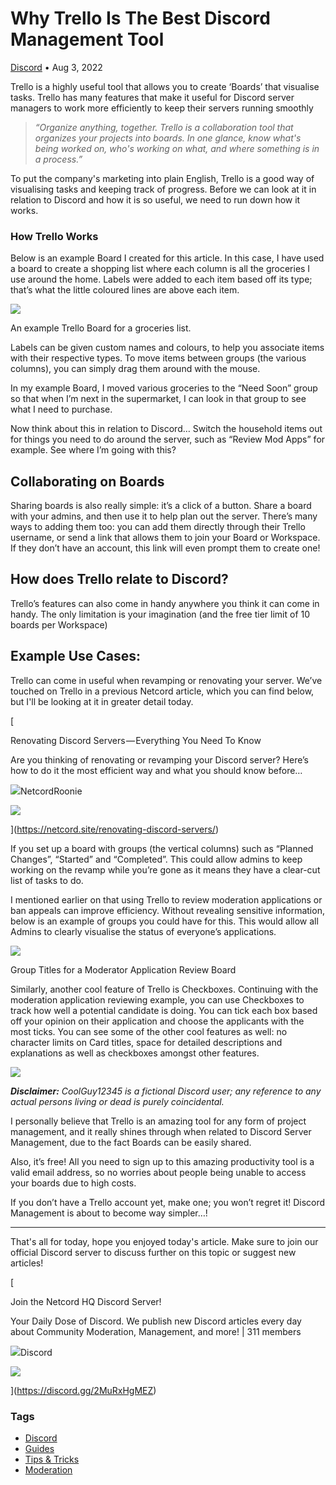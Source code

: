 Why Trello Is The Best Discord Management Tool
==============================================

[Discord](https://netcord.site/tag/discord/) • Aug 3, 2022

[](https://www.facebook.com/sharer/sharer.php?u=https://netcord.site/managing-discord-servers-with-trello/)[](https://twitter.com/intent/tweet?text=Why%20Trello%20Is%20The%20Best%20Discord%20Management%20Tool&url=https://netcord.site/managing-discord-servers-with-trello/)

Trello is a highly useful tool that allows you to create ‘Boards’ that visualise tasks. Trello has many features that make it useful for Discord server managers to work more efficiently to keep their servers running smoothly

> _“Organize anything, together. Trello is a collaboration tool that organizes your projects into boards. In one glance, know what's being worked on, who's working on what, and where something is in a process.”_

To put the company's marketing into plain English, Trello is a good way of visualising tasks and keeping track of progress. Before we can look at it in relation to Discord and how it is so useful, we need to run down how it works.

### How Trello Works

Below is an example Board I created for this article. In this case, I have used a board to create a shopping list where each column is all the groceries I use around the home. Labels were added to each item based off its type; that’s what the little coloured lines are above each item.

![](https://netcord.site/content/images/2022/08/Shopping.png)

An example Trello Board for a groceries list.

Labels can be given custom names and colours, to help you associate items with their respective types. To move items between groups (the various columns), you can simply drag them around with the mouse.

In my example Board, I moved various groceries to the “Need Soon” group so that when I’m next in the supermarket, I can look in that group to see what I need to purchase.

Now think about this in relation to Discord… Switch the household items out for things you need to do around the server, such as “Review Mod Apps” for example. See where I’m going with this?

Collaborating on Boards
-----------------------

Sharing boards is also really simple: it’s a click of a button. Share a board with your admins, and then use it to help plan out the server. There’s many ways to adding them too: you can add them directly through their Trello username, or send a link that allows them to join your Board or Workspace. If they don’t have an account, this link will even prompt them to create one!

How does Trello relate to Discord?
----------------------------------

Trello’s features can also come in handy anywhere you think it can come in handy. The only limitation is your imagination (and the free tier limit of 10 boards per Workspace)

Example Use Cases:
------------------

Trello can come in useful when revamping or renovating your server. We’ve touched on Trello in a previous Netcord article, which you can find below, but I'll be looking at it in greater detail today.

[

Renovating Discord Servers — Everything You Need To Know

Are you thinking of renovating or revamping your Discord server? Here’s how to do it the most efficient way and what you should know before…

![](https://netcord.site/content/images/size/w256h256/2022/07/Netcord-Logo.png)NetcordRoonie

![](https://netcord.site/content/images/2022/07/renovation.png)

](https://netcord.site/renovating-discord-servers/)

If you set up a board with groups (the vertical columns) such as “Planned Changes”, “Started” and “Completed”. This could allow admins to keep working on the revamp while you’re gone as it means they have a clear-cut list of tasks to do.

I mentioned earlier on that using Trello to review moderation applications or ban appeals can improve efficiency. Without revealing sensitive information, below is an example of groups you could have for this. This would allow all Admins to clearly visualise the status of everyone’s applications.

![](https://netcord.site/content/images/2022/08/Mod-apps.png)

Group Titles for a Moderator Application Review Board

Similarly, another cool feature of Trello is Checkboxes. Continuing with the moderation application reviewing example, you can use Checkboxes to track how well a potential candidate is doing. You can tick each box based off your opinion on their application and choose the applicants with the most ticks. You can see some of the other cool features as well: no character limits on Card titles, space for detailed descriptions and explanations as well as checkboxes amongst other features.

![](https://netcord.site/content/images/2022/08/crazy-guy.png)

_**Disclaimer:** CoolGuy12345 is a fictional Discord user; any reference to any actual persons living or dead is purely coincidental._

I personally believe that Trello is an amazing tool for any form of project management, and it really shines through when related to Discord Server Management, due to the fact Boards can be easily shared.

Also, it’s free! All you need to sign up to this amazing productivity tool is a valid email address, so no worries about people being unable to access your boards due to high costs.

If you don’t have a Trello account yet, make one; you won’t regret it! Discord Management is about to become way simpler…!

* * *

That's all for today, hope you enjoyed today's article. Make sure to join our official Discord server to discuss further on this topic or suggest new articles!

[

Join the Netcord HQ Discord Server!

Your Daily Dose of Discord. We publish new Discord articles every day about Community Moderation, Management, and more! | 311 members

![](https://discord.gg/assets/ec2c34cadd4b5f4594415127380a85e6.ico)Discord

![](https://cdn.discordapp.com/splashes/961291793075417108/94aa128f0f70cf0c3f8fc6f9f5a41bf3.jpg?size=512)

](https://discord.gg/2MuRxHgMEZ)

### Tags

*   [Discord](/tag/discord/ "Discord")
*   [Guides](/tag/guides/ "Guides")
*   [Tips & Tricks](/tag/tips-n-tricks/ "Tips & Tricks")
*   [Moderation](/tag/moderation/ "Moderation")
